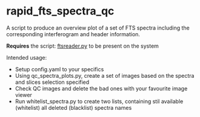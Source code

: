 # rapid_fts_spectra_qc
A script to produce an overview plot of a set of FTS spectra including the corresponding interferogram and header information.

**Requires** the script: [ftsreader.py](https://github.com/mbuschmann/ftsreader) to be present on the system

Intended usage:
  - Setup config.yaml to your specifics
  - Using qc_spectra_plots.py, create a set of images based on the spectra and slices selection specified
  - Check QC images and delete the bad ones with your favourite image viewer
  - Run whitelist_spectra.py to create two lists, containing stil available (whitelist) all deleted (blacklist) spectra names


